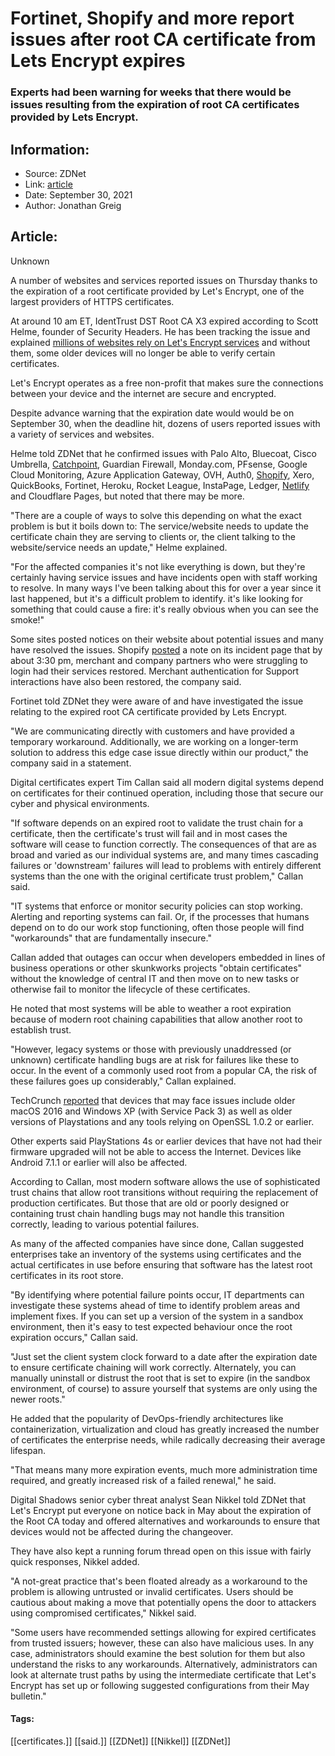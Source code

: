 # Fortinet, Shopify and more report issues after root CA certificate from Lets Encrypt expires
### Experts had been warning for weeks that there would be issues resulting from the expiration of root CA certificates provided by Lets Encrypt.

## Information:
+ Source: ZDNet
+ Link: [article](https://www.zdnet.com/article/fortinet-shopify-others-report-issues-after-root-ca-certificate-from-lets-encrypt-expires/)
+ Date: September 30, 2021
+ Author: Jonathan Greig


## Article:
Unknown

A number of websites and services reported issues on Thursday thanks to the expiration of a root certificate provided by Let's Encrypt, one of the largest providers of HTTPS certificates. 

At around 10 am ET, IdentTrust DST Root CA X3 expired according to Scott Helme, founder of Security Headers. He has been tracking the issue and explained [millions of websites rely on Let's Encrypt services](https://www.zdnet.com/article/lets-encrypt-issues-1-billionth-web-security-certificate/) and without them, some older devices will no longer be able to verify certain certificates. 

Let's Encrypt operates as a free non-profit that makes sure the connections between your device and the internet are secure and encrypted. 

Despite advance warning that the expiration date would would be on September 30, when the deadline hit, dozens of users reported issues with a variety of services and websites.

Helme told ZDNet that he confirmed issues with Palo Alto, Bluecoat, Cisco Umbrella, [Catchpoint](https://status.catchpoint.com/incidents/f5yl89kygf12), Guardian Firewall, Monday.com, PFsense, Google Cloud Monitoring, Azure Application Gateway, OVH, Auth0, [Shopify](https://www.shopifystatus.com/incidents), Xero, QuickBooks, Fortinet, Heroku, Rocket League, InstaPage, Ledger, [Netlify](https://answers.netlify.com/t/ways-to-work-around-ssl-caused-build-failures-server-certificate-verification-failed/44945) and Cloudflare Pages, but noted that there may be more. 

"There are a couple of ways to solve this depending on what the exact problem is but it boils down to: The service/website needs to update the certificate chain they are serving to clients or, the client talking to the website/service needs an update," Helme explained.

"For the affected companies it's not like everything is down, but they're certainly having service issues and have incidents open with staff working to resolve. In many ways I've been talking about this for over a year since it last happened, but it's a difficult problem to identify. it's like looking for something that could cause a fire: it's really obvious when you can see the smoke!"






Some sites posted notices on their website about potential issues and many have resolved the issues. Shopify [posted](https://www.shopifystatus.com/incidents) a note on its incident page that by about 3:30 pm, merchant and company partners who were struggling to login had their services restored. Merchant authentication for Support interactions have also been restored, the company said. 

Fortinet told ZDNet they were aware of and have investigated the issue relating to the expired root CA certificate provided by Lets Encrypt.   

"We are communicating directly with customers and have provided a temporary workaround. Additionally, we are working on a longer-term solution to address this edge case issue directly within our product," the company said in a statement. 

Digital certificates expert Tim Callan said all modern digital systems depend on certificates for their continued operation, including those that secure our cyber and physical environments. 

"If software depends on an expired root to validate the trust chain for a certificate, then the certificate's trust will fail and in most cases the software will cease to function correctly. The consequences of that are as broad and varied as our individual systems are, and many times cascading failures or 'downstream' failures will lead to problems with entirely different systems than the one with the original certificate trust problem," Callan said. 

"IT systems that enforce or monitor security policies can stop working. Alerting and reporting systems can fail. Or, if the processes that humans depend on to do our work stop functioning, often those people will find "workarounds" that are fundamentally insecure."

Callan added that outages can occur when developers embedded in lines of business operations or other skunkworks projects "obtain certificates" without the knowledge of central IT and then move on to new tasks or otherwise fail to monitor the lifecycle of these certificates. 

He noted that most systems will be able to weather a root expiration because of modern root chaining capabilities that allow another root to establish trust. 

"However, legacy systems or those with previously unaddressed (or unknown) certificate handling bugs are at risk for failures like these to occur. In the event of a commonly used root from a popular CA, the risk of these failures goes up considerably," Callan explained.

TechCrunch [reported](https://techcrunch.com/2021/09/21/lets-encrypt-root-expiry/) that devices that may face issues include older macOS 2016 and Windows XP (with Service Pack 3) as well as older versions of Playstations and any tools relying on OpenSSL 1.0.2 or earlier. 

Other experts said PlayStations 4s or earlier devices that have not had their firmware upgraded will not be able to access the Internet. Devices like Android 7.1.1 or earlier will also be affected.

According to Callan, most modern software allows the use of sophisticated trust chains that allow root transitions without requiring the replacement of production certificates. But those that are old or poorly designed or containing trust chain handling bugs may not handle this transition correctly, leading to various potential failures. 

As many of the affected companies have since done, Callan suggested enterprises take an inventory of the systems using certificates and the actual certificates in use before ensuring that software has the latest root certificates in its root store.

"By identifying where potential failure points occur, IT departments can investigate these systems ahead of time to identify problem areas and implement fixes. If you can set up a version of the system in a sandbox environment, then it's easy to test expected behaviour once the root expiration occurs," Callan said. 

"Just set the client system clock forward to a date after the expiration date to ensure certificate chaining will work correctly. Alternately, you can manually uninstall or distrust the root that is set to expire (in the sandbox environment, of course) to assure yourself that systems are only using the newer roots."

He added that the popularity of DevOps-friendly architectures like containerization, virtualization and cloud has greatly increased the number of certificates the enterprise needs, while radically decreasing their average lifespan.

"That means many more expiration events, much more administration time required, and greatly increased risk of a failed renewal," he said. 

Digital Shadows senior cyber threat analyst Sean Nikkel told ZDNet that Let's Encrypt put everyone on notice back in May about the expiration of the Root CA today and offered alternatives and workarounds to ensure that devices would not be affected during the changeover. 

They have also kept a running forum thread open on this issue with fairly quick responses, Nikkel added.

"A not-great practice that's been floated already as a workaround to the problem is allowing untrusted or invalid certificates. Users should be cautious about making a move that potentially opens the door to attackers using compromised certificates," Nikkel said.  

"Some users have recommended settings allowing for expired certificates from trusted issuers; however, these can also have malicious uses. In any case, administrators should examine the best solution for them but also understand the risks to any workarounds. Alternatively, administrators can look at alternate trust paths by using the intermediate certificate that Let's Encrypt has set up or following suggested configurations from their May bulletin."





#### Tags:
[[certificates.]] [[said.]] [[ZDNet]] [[Nikkel]] [[ZDNet]]
